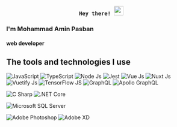 <p align="center"><samp><b> Hey there! <img src="https://media.giphy.com/media/hvRJCLFzcasrR4ia7z/giphy.gif" width="25px"> </b></samp></p>

### I'm Mohammad Amin Pasban
#### web developer



## The tools and technologies I use

![JavaScript](https://img.shields.io/badge/JavaScript-0d1117?style=flat&logo=JavaScript&logoColor=F7DF1E)
![TypeScript](https://img.shields.io/badge/TypeScript-0d1117?style=flat&logo=TypeScript&logoColor=3178C6)
![Node Js](https://img.shields.io/badge/Node.js-0d1117?style=flat&logo=Node.js&logoColor=339933)
![Jest](https://img.shields.io/badge/Jest-0d1117?style=flat&logo=Jest&logoColor=C21325)
![Vue Js](https://img.shields.io/badge/Vue.js-0d1117?style=flat&logo=Vue.js&logoColor=4FC08D)
![Nuxt Js](https://img.shields.io/badge/Nuxt.js-0d1117?style=flat&logo=Nuxt.js&logoColor=00C58E)
![Vuetify Js](https://img.shields.io/badge/Vuetify.js-0d1117?style=flat&logo=Vuetify&logoColor=1867C0)
![TensorFlow JS](https://img.shields.io/badge/TensorFlow.js-0d1117?style=flat&logo=TensorFlow&logoColor=FF6F00)
![GraphQL](https://img.shields.io/badge/GraphQL-0d1117?style=flat&logo=GraphQL&logoColor=E434AA)
![Apollo GraphQL](https://img.shields.io/badge/Apollo%20GraphQL-0d1117?style=flat&logo=ApolloGraphQL&logoColor=311C87)

![C Sharp](https://img.shields.io/badge/C%23-0d1117?style=flat&logo=CSharp&logoColor=239120)
![.NET Core](https://img.shields.io/badge/.NET%20Core-0d1117?style=flat&logo=.NET&logoColor=512BD4)

![Microsoft SQL Server](https://img.shields.io/badge/Microsoft%20SQL%20Server-0d1117?style=flat&logo=MicrosoftSQLServer&logoColor=CC2927)

![Adobe Photoshop](https://img.shields.io/badge/Adobe%20Photoshop-0d1117?style=flat&logo=AdobePhotoshop&logoColor=31A8FF)
![Adobe XD](https://img.shields.io/badge/Adobe%20XD-0d1117?style=flat&logo=AdobeXD&logoColor=FF61F6)
<!-- 
![Windows](https://img.shields.io/badge/Windows-0d1117?style=flat&logo=Windows&logoColor=0078D6)
![Linux](https://img.shields.io/badge/Linux-0d1117?style=flat&logo=Linux&logoColor=FCC624) -->


<!-- <details>
  <summary><b><samp>GitHub Stats</samp></b></summary>
<a href="https://github.com/mAminP">
<img align="center" src="https://github-readme-stats.vercel.app/api/top-langs/?username=mAminP&theme=dark" />
</a>
<a href="https://github.com/mAminP">
<img align="center" src="https://github-readme-stats.vercel.app/api?username=mAminP&show_icons=true&count_private=true&include_all_commits=true&theme=dark" /></a>
<a href="https://github.com/mAminP">
<img align="center" src="https://github-readme-streak-stats.herokuapp.com/?user=mAminP&theme=dark" />
</a>

</details> -->
<!--
**mAminP/maminp** is a ✨ _special_ ✨ repository because its `README.md` (this file) appears on your GitHub profile.

Here are some ideas to get you started:

- 🔭 I’m currently working on ...
- 👯 I’m looking to collaborate on ...
- 🤔 I’m looking for help with ...
- 💬 Ask me about ...
- 📫 How to reach me: ...
- 😄 Pronouns: ...
- ⚡ Fun fact: ...
-->
